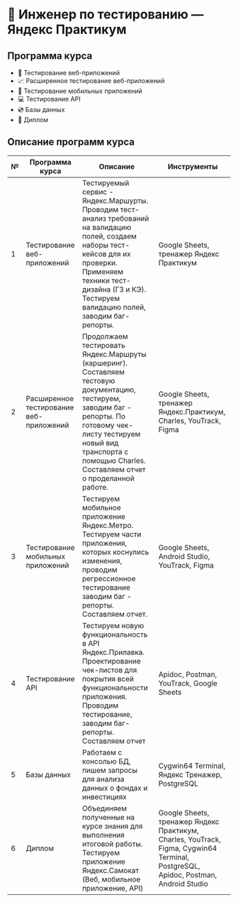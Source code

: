 # 🐞 Инженер по тестированию — Яндекс Практикум
## Программа курса
+ 🌠 Тестирование веб-приложений
+ 📈 Расширенное тестирование веб-приложений
+ 📱 Тестирование мобильных приложений
+ 💻 Тестирование API
+ 💿 Базы данных
+ 🎈 Диплом
## Описание программ курса
| № | Программа курса |   Описание    |    Инструменты     |  
| --| --------------- | ----------- | -----------|
| 1 | Тестирование веб-приложений  |Тестируемый сервис - Яндекс.Маршурты. Проводим тест-анализ требований на валидацию полей, создаем наборы тест-кейсов для их проверки. Применяем техники тест-дизайна (ГЗ и КЭ). Тестируем валидацию полей, заводим баг-репорты. | Google Sheets, тренажер Яндекс Практикум |
| 2 | Расширенное тестирование веб-приложений  | Продолжаем тестировать Яндекс.Маршруты (каршеринг). Составляем тестовую документацию, тестируем, заводим баг - репорты. По готовому чек-листу тестируем новый вид транспорта с помощью Charles. Составляем отчет о проделанной работе. |Google Sheets, тренажер Яндекс.Практикум, Charles, YouTrack, Figma |
| 3 | Тестирование мобильных приложений  |Тестируем мобильное приложение Яндекс.Метро. Тестируем части приложения, которых коснулись изменения, проводим регрессионное тестирование заводим баг - репорты. Составляем отчет.|Google Sheets, Android Studio, YouTrack, Figma|
| 4 | Тестирование API  |Тестируем новую функциональность в API Яндекс.Прилавка. Проектирование чек-листов для покрытия всей функциональности приложения. Проводим тестирование, заводим баг-репорты. Составляем отчет|Apidoc, Postman, YouTrack, Google Sheets|
| 5 | Базы данных  |Работаем с консолью БД, пишем запросы для анализа данных о фондах и инвестициях| Cygwin64 Terminal, Яндекс Тренажер, PostgreSQL|
| 6 | Диплом |Объединяем полученные на курсе знания для выполнения итоговой работы. Тестируем приложение Яндекс.Самокат (Веб, мобильное приложение, API) | Google Sheets, тренажер Яндекс Практикум, Charles, YouTrack, Figma, Cygwin64 Terminal, PostgreSQL, Apidoc, Postman, Android Studio |



